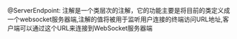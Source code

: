 @ServerEndpoint: 注解是一个类层次的注解，它的功能主要是将目前的类定义成一个websocket服务器端,注解的值将被用于监听用户连接的终端访问URL地址,客户端可以通过这个URL来连接到WebSocket服务器端
